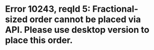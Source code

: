# Error 10243, reqId 5: Fractional-sized order cannot be placed via API. Please use desktop version to place this order.
